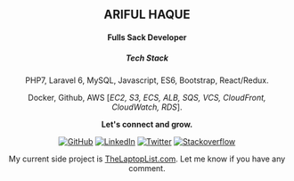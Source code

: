 <h2 align="center">ARIFUL HAQUE</h2>
<h4 align="center">Fulls Sack Developer</h4>
<h5 align="center">Tech Stack</h5>
<p align="center">PHP7, Laravel 6, MySQL, Javascript, ES6, Bootstrap, React/Redux.</p>
<p align="center">Docker, Github, AWS [<em>EC2, S3, ECS, ALB, SQS, VCS, CloudFront, CloudWatch, RDS</em>].</p>
<p align="center"><strong>Let's connect and grow.</strong></p>
<p align="center">
	<a href="https://github.com/arifulhb"><img src="https://img.shields.io/github/followers/arifulhb.svg?label=GitHub&style=social" alt="GitHub"></a>
	<a href="https://www.linkedin.com/in/arifulhb"><img src="https://img.shields.io/badge/LinkedIn--_.svg?style=social&logo=linkedin" alt="LinkedIn"></a>
	<a href="https://twitter.com/arifulhb"><img src="https://img.shields.io/twitter/follow/arifulhb?label=Twitter&style=social" alt="Twitter"></a>
        <a href="https://stackoverflow.com/users/2627842/ariful-haque"><img src="https://img.shields.io/stackexchange/stackoverflow/r/2627842?label=stackoverflow&style=plastic" alt="Stackoverflow"></a>
	
</p>

<p align="center">My current side project is <a href="http://thelaptoplist.com/?ref=github-profile" target="_blank">TheLaptopList.com</a>. Let me know if you have any comment.</p>
